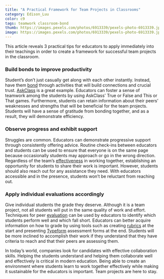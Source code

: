 ```yaml
---
title: "A Practical Framework for Team Projects in Classrooms"
category: Edison_Luu
color: c9
tags: teamwork classroom-bond
thumb: https://images.pexels.com/photos/6913339/pexels-photo-6913339.jpeg?auto=compress&cs=tinysrgb&w=350
image: https://images.pexels.com/photos/6913339/pexels-photo-6913339.jpeg?auto=compress&cs=tinysrgb&w=600
---
```

This article reveals 3 practical tips for educators to apply immediately into their teachings in order to create a framework for successful team projects in the classroom.

<!--more-->

### Build bonds to improve productivity ###
Student’s don’t just casually get along with each other instantly. Instead, have them [bond] through activities that will build connections and crucial trust. [AskClass] is a great example. Educators can foster a sense of teamwork among the students by using AskClass' True or False and This or That games. Furthermore, students can retain information about their peers’ weaknesses and strengths that will be beneficial for the team projects. Students will have a sense of gratitude from bonding together, and as a result, they will demonstrate efficiency.

### Observe progress and exhibit support ###
Struggles are common. Educators can demonstrate progressive support through consistently offering advice. Routine check-ins between educators and students can be used to ensure that everyone is on the same page because occasionally students may approach or go in the wrong direction. Regardless of the team’s [effectiveness] in working together, establishing an opportunity for students to share their work is important. However, students should also reach out for any assistance they need. With educators accessible and in the presence, students won’t be reluctant from reaching out.

### Apply individual evaluations accordingly ###
Give individual students the grade they deserve. Although it is a team project, not all students will put in the same quality of work and effort. Techniques for peer [evaluation] can be used by educators to identify which students perform well and which fall short. Educators can better acquire information on how to grade by using tools such as creating [rubrics] at the start and presenting [Typeform] assessment forms at the end. Students will be more inclined to accomplish their work if they understand that they have criteria to reach and that their peers are assessing them.

In today’s world, companies look for candidates with effective collaboration skills. Helping the students understand and helping them collaborate well and effectively is critical in modern education. Being able to create an environment where students learn to work together effectively while making it sustainable for the educators is important. Team projects are here to stay.


[AskClass]: https://askclass.com

[Typeform]: https://www.typeform.com/

[bond]: https://www.insidehighered.com/advice/2021/01/13/how-prepare-students-success-group-work-opinion?v2

[effectiveness]: https://www.facultyfocus.com/articles/online-education/online-course-design-and-preparation/designing-effective-team-projects-in-online-courses/

[evaluation]: https://teaching.cornell.edu/resource/how-evaluate-group-work#:~:text=Peer%20Evaluations,-Consider%20providing%20a&text=Students%20who%20know%20that%20their,assess%20how%20they%20can%20improve.

[rubrics]: https://teaching.cornell.edu/teaching-resources/assessment-evaluation/using-rubrics